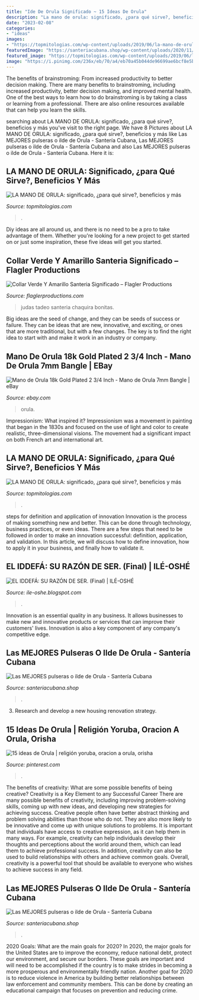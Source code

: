 ```yaml
---
title: "Ide De Orula Significado ~ 15 Ideas De Orula"
description: "La mano de orula: significado, ¿para qué sirve?, beneficios y más"
date: "2023-02-08"
categories:
- "ideas"
images:
- "https://topmitologias.com/wp-content/uploads/2019/06/la-mano-de-orula-14.jpg"
featuredImage: "https://santeriacubana.shop/wp-content/uploads/2020/11/Ilde-o-pulsera-de-orula-en-la-mano-Izquierda-600x388.jpg"
featured_image: "https://topmitologias.com/wp-content/uploads/2019/06/la-mano-de-orula-2.jpg"
image: "https://i.pinimg.com/236x/eb/70/a4/eb70a45b044de96699ae6bcf8e5be2eb--yoruba-orishas-shango.jpg"
---
```



The benefits of brainstroming: From increased productivity to better decision making.
There are many benefits to brainstroming, including increased productivity, better decision making, and improved mental health. One of the best ways to learn how to do brainstroming is by taking a class or learning from a professional. There are also online resources available that can help you learn the skills.

	

		
searching about LA MANO DE ORULA: significado, ¿para qué sirve?, beneficios y más you've visit to the right page. We have 8 Pictures about LA MANO DE ORULA: significado, ¿para qué sirve?, beneficios y más like Las MEJORES pulseras o ilde de Orula - Santería Cubana, Las MEJORES pulseras o ilde de Orula - Santería Cubana and also Las MEJORES pulseras o ilde de Orula - Santería Cubana. Here it is:
		
    
## LA MANO DE ORULA: Significado, ¿para Qué Sirve?, Beneficios Y Más

<img loading=lazy src="https://topmitologias.com/wp-content/uploads/2019/06/la-mano-de-orula-2.jpg" onerror="this.onerror=null;this.src='https://tse3.mm.bing.net/th?id=OIP.1d2lDjnpTr0_lHHKDguvMQHaHa&amp;pid=15.1';" alt="LA MANO DE ORULA: significado, ¿para qué sirve?, beneficios y más">

_Source: topmitologias.com_

>. 

	

Diy ideas are all around us, and there is no need to be a pro to take advantage of them. Whether you're looking for a new project to get started on or just some inspiration, these five ideas will get you started.

    
## Collar Verde Y Amarillo Santeria Significado – Flagler Productions

<img loading=lazy src="https://i.pinimg.com/originals/ba/e2/b9/bae2b9b12843c260f9984b2475f62389.jpg" onerror="this.onerror=null;this.src='https://tse2.mm.bing.net/th?id=OIP.gmK6uMvI_ZzTwx4VWDZigAHaFj&amp;pid=15.1';" alt="Collar Verde Y Amarillo Santeria Significado – Flagler Productions">

_Source: flaglerproductions.com_

>judas tadeo santeria chaquira bonitas. 

	

Big ideas are the seed of change, and they can be seeds of success or failure. They can be ideas that are new, innovative, and exciting, or ones that are more traditional, but with a few changes. The key is to find the right idea to start with and make it work in an industry or company.

    
## Mano De Orula 18k Gold Plated 2 3/4 Inch - Mano De Orula 7mm Bangle | EBay

<img loading=lazy src="https://i.ebayimg.com/images/g/sR0AAOSw3Q1c40GC/s-l400.jpg" onerror="this.onerror=null;this.src='https://tse2.mm.bing.net/th?id=OIP.tgg43ZOpLEe7EhuNqDTHIAAAAA&amp;pid=15.1';" alt="Mano de Orula 18k Gold Plated 2 3/4 Inch - Mano de Orula 7mm Bangle | eBay">

_Source: ebay.com_

>orula. 

	

Impressionism: What inspired it?
Impressionism was a movement in painting that began in the 1830s and focused on the use of light and color to create realistic, three-dimensional visions. The movement had a significant impact on both French art and international art.

    
## LA MANO DE ORULA: Significado, ¿para Qué Sirve?, Beneficios Y Más

<img loading=lazy src="https://topmitologias.com/wp-content/uploads/2019/06/la-mano-de-orula-14.jpg" onerror="this.onerror=null;this.src='https://tse1.mm.bing.net/th?id=OIP.ZM8mqwgUAFUvGqC4EZLz0wHaE8&amp;pid=15.1';" alt="LA MANO DE ORULA: significado, ¿para qué sirve?, beneficios y más">

_Source: topmitologias.com_

>. 

	

steps for definition and application of innovation
Innovation is the process of making something new and better. This can be done through technology, business practices, or even ideas. There are a few steps that need to be followed in order to make an innovation successful: definition, application, and validation. In this article, we will discuss how to define innovation, how to apply it in your business, and finally how to validate it.

    
## EL IDDEFÁ: SU RAZÓN DE SER. (Final) | ILÉ-OSHÉ

<img loading=lazy src="http://1.bp.blogspot.com/_TAzdl_5fK78/TALKHdRrCEI/AAAAAAAAAOQ/RKh7ioZHjH8/s1600/Iddé+Ogbe+Sa.JPG" onerror="this.onerror=null;this.src='https://tse3.mm.bing.net/th?id=OIP._t4Fpi-gaXZW3zbrWk3ZMgHaF7&amp;pid=15.1';" alt="EL IDDEFÁ: SU RAZÓN DE SER. (Final) | ILÉ-OSHÉ">

_Source: ile-oshe.blogspot.com_

>. 

	

Innovation is an essential quality in any business. It allows businesses to make new and innovative products or services that can improve their customers' lives. Innovation is also a key component of any company's competitive edge.

    
## Las MEJORES Pulseras O Ilde De Orula - Santería Cubana

<img loading=lazy src="https://santeriacubana.shop/wp-content/uploads/2020/11/Ilde-o-pulsera-de-orula-en-la-mano-Izquierda-600x388.jpg" onerror="this.onerror=null;this.src='https://tse4.mm.bing.net/th?id=OIP.N5W77p_BA9PJJOVWSZ-WcAHaEy&amp;pid=15.1';" alt="Las MEJORES pulseras o ilde de Orula - Santería Cubana">

_Source: santeriacubana.shop_

>. 

	

3. Research and develop a new housing renovation strategy.

    
## 15 Ideas De Orula | Religión Yoruba, Oracion A Orula, Orisha

<img loading=lazy src="https://i.pinimg.com/236x/eb/70/a4/eb70a45b044de96699ae6bcf8e5be2eb--yoruba-orishas-shango.jpg" onerror="this.onerror=null;this.src='https://tse2.mm.bing.net/th?id=OIP.bwHvQQbO3uT-qKhoBjXSjQAAAA&amp;pid=15.1';" alt="15 ideas de Orula | religión yoruba, oracion a orula, orisha">

_Source: pinterest.com_

>. 

	

The benefits of creativity: What are some possible benefits of being creative?
Creativity is a Key Element to any Successful Career
There are many possible benefits of creativity, including improving problem-solving skills, coming up with new ideas, and developing new strategies for achieving success. Creative people often have better abstract thinking and problem solving abilities than those who do not. They are also more likely to be innovative and come up with unique solutions to problems. It is important that individuals have access to creative expression, as it can help them in many ways. For example, creativity can help individuals develop their thoughts and perceptions about the world around them, which can lead them to achieve professional success. In addition, creativity can also be used to build relationships with others and achieve common goals. Overall, creativity is a powerful tool that should be available to everyone who wishes to achieve success in any field.

    
## Las MEJORES Pulseras O Ilde De Orula - Santería Cubana

<img loading=lazy src="https://santeriacubana.shop/wp-content/uploads/2020/11/Ilde-o-pulsera-de-orula-en-la-mano-Izquierda.jpg" onerror="this.onerror=null;this.src='https://tse4.mm.bing.net/th?id=OIP.9bmecTXzIrXIZdFiWi0IwwHaEy&amp;pid=15.1';" alt="Las MEJORES pulseras o ilde de Orula - Santería Cubana">

_Source: santeriacubana.shop_

>. 

	

2020 Goals: What are the main goals for 2020?
In 2020, the major goals for the United States are to improve the economy, reduce national debt, protect our environment, and secure our borders. These goals are important and will need to be accomplished if the country is to make strides in becoming a more prosperous and environmentally friendly nation. Another goal for 2020 is to reduce violence in America by building better relationships between law enforcement and community members. This can be done by creating an educational campaign that focuses on prevention and reducing crime.

